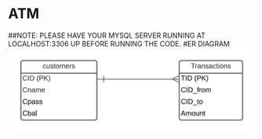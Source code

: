 # ATM
##NOTE: PLEASE HAVE YOUR MYSQL SERVER RUNNING AT LOCALHOST:3306 UP BEFORE RUNNING THE CODE.
#ER DIAGRAM
![alt Screenshot](https://github.com/Ankith-Cirgir/ATM/blob/master/ERD.jpeg "Screenshot1")
